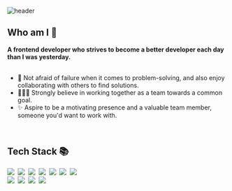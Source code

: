 
![header](https://capsule-render.vercel.app/api?type=soft&color=auto&height=120&animation=blink&text=🧑‍💻%20Jisoo%20OK)

## Who am I 🤳
<strong>A frontend developer who strives to become a better developer each day than I was yesterday.</strong>  <br><br>
<ul>
<li> 🧰 Not afraid of failure when it comes to problem-solving, and also enjoy collaborating with others to find solutions.</li>
<li> 🧑‍🤝‍🧑 Strongly believe in working together as a team towards a common goal.</li>
<li> ✨ Aspire to be a motivating presence and a valuable team member, someone you'd want to work with.</li>
</ul>

<br />

## Tech Stack 📚
<div>
  <img src="https://img.shields.io/badge/Javascript-ffb13b?style=flat-square&logo=javascript&logoColor=white"/></a>&nbsp 
  <img src="https://img.shields.io/badge/React-61dafb?style=flat-square&logo=react&logoColor=white"/></a>&nbsp
  <img src="https://img.shields.io/badge/Next.js-000000?style=flat-square&logo=Next.js&logoColor=white"/></a>&nbsp 
  <img src="https://img.shields.io/badge/TypeScript-3178c6?style=flat-square&logo=typescript&logoColor=white"/></a>&nbsp 
  <img src="https://img.shields.io/badge/Node.js-339933?style=flat-square&logo=Node.js&logoColor=white"/></a>&nbsp
  <img src="https://img.shields.io/badge/Express-000000?style=flat-square&logo=Express&logoColor=white"/></a>&nbsp
  <img src="https://img.shields.io/badge/MongoDB-47a248?style=flat-square&logo=MongoDB&logoColor=white"/></a>&nbsp
  <br />
  <img src="https://img.shields.io/badge/MobX-ff9955?style=flat-square&logo=MobX&logoColor=white"/></a>&nbsp
  <img src="https://img.shields.io/badge/Redux-764abc?style=flat-square&logo=Redux&logoColor=white"/></a>&nbsp
  <img src="https://img.shields.io/badge/ReactQuery-ff4154?style=flat-square&logo=ReactQuery&logoColor=white"/></a>&nbsp
  <img src="https://img.shields.io/badge/ReactHookForm-ec5880?style=flat-square&logo=ReactHookForm&logoColor=white"/></a>&nbsp
</div>

<br />
<br />

<!-- 
  ![okcorn's GitHub stats](https://github-readme-stats.vercel.app/api?username=okcorn&show_icons=true&theme=radical) 
  ![contribution](https://github-profile-summary-cards.vercel.app/api/cards/profile-details?username=okcorn&theme=nord_dark)
-->
